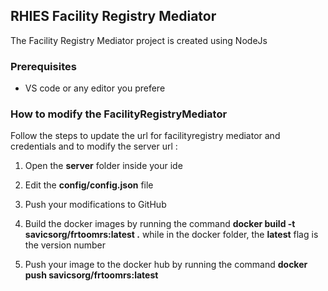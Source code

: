 ## RHIES Facility Registry Mediator ##
The Facility Registry Mediator project is created using NodeJs

### Prerequisites ###
* VS code or any editor you prefere

### How to modify the FacilityRegistryMediator ###

Follow the steps to update the url for facilityregistry mediator and credentials and to modify the server url : 

1. Open the **server** folder inside your ide

2. Edit the **config/config.json** file

3. Push your modifications to GitHub

4. Build the docker images by running the command  **docker build -t  savicsorg/frtoomrs:latest .**  while in the docker folder, the **latest** flag is the version number

5. Push your image to the docker hub by running the command **docker push savicsorg/frtoomrs:latest**
